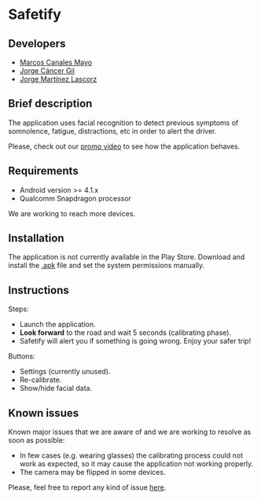 # Safetify

## Developers
* [Marcos Canales Mayo](https://github.com/MarcosCM) 
* [Jorge Cáncer Gil](https://github.com/jorcox)
* [Jorge Martínez Lascorz](https://github.com/JorgeCoke)

## Brief description
The application uses facial recognition to detect previous symptoms of somnolence, fatigue, distractions, etc in order to alert the driver.

Please, check out our [promo video](https://twitter.com/CokeJorge_/status/781632406373724160) to see how the application behaves.

## Requirements
* Android version >= 4.1.x
* Qualcomm Snapdragon processor

We are working to reach more devices.

## Installation
The application is not currently available in the Play Store. Download and install the [.apk](https://github.com/MarcosCM/Safetify/raw/master/Safetify.apk) file and set the system permissions manually.

## Instructions
Steps:
* Launch the application.
* **Look forward** to the road and wait 5 seconds (calibrating phase).
* Safetify will alert you if something is going wrong. Enjoy your safer trip!

Buttons:
* Settings (currently unused).
* Re-calibrate.
* Show/hide facial data.

## Known issues
Known major issues that we are aware of and we are working to resolve as soon as possible:
* In few cases (e.g. wearing glasses) the calibrating process could not work as expected, so it may cause the application not working properly.
* The camera may be flipped in some devices.

Please, feel free to report any kind of issue [here](https://github.com/MarcosCM/Safetify/issues/new).
